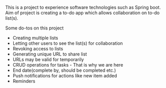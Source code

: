 This is a project to experience software technologies such as Spring boot. Aim of project is creating a to-do app which allows collaboration on to-do list(s).


Some do-tos on this project

- Creating multiple lists
- Letting other users to see the list(s) for collaboration
- Revoking access to lists
- Generating unique URL to share list
- URLs may be valid for temporarily
- CRUD operations for tasks - That is why we are here
- End date(complete by, should be completed etc.)
- Push notifications for actions like new item added
- Reminders 
